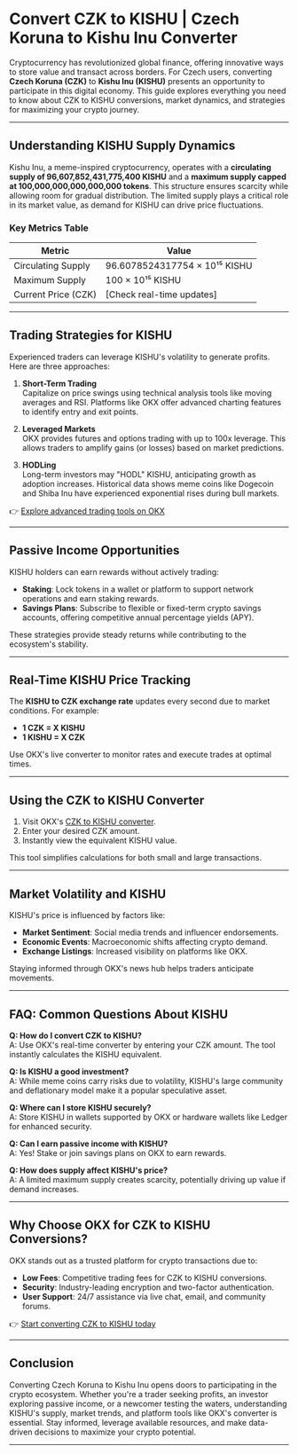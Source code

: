 # Convert CZK to KISHU | Czech Koruna to Kishu Inu Converter  

Cryptocurrency has revolutionized global finance, offering innovative ways to store value and transact across borders. For Czech users, converting **Czech Koruna (CZK)** to **Kishu Inu (KISHU)** presents an opportunity to participate in this digital economy. This guide explores everything you need to know about CZK to KISHU conversions, market dynamics, and strategies for maximizing your crypto journey.  

---

## Understanding KISHU Supply Dynamics  

Kishu Inu, a meme-inspired cryptocurrency, operates with a **circulating supply of 96,607,852,431,775,400 KISHU** and a **maximum supply capped at 100,000,000,000,000,000 tokens**. This structure ensures scarcity while allowing room for gradual distribution. The limited supply plays a critical role in its market value, as demand for KISHU can drive price fluctuations.  

### Key Metrics Table  
| Metric                | Value                                |  
|-----------------------|--------------------------------------|  
| Circulating Supply    | 96.6078524317754 × 10¹⁵ KISHU        |  
| Maximum Supply        | 100 × 10¹⁵ KISHU                     |  
| Current Price (CZK)   | [Check real-time updates]            |  

---

## Trading Strategies for KISHU  

Experienced traders can leverage KISHU's volatility to generate profits. Here are three approaches:  

1. **Short-Term Trading**  
   Capitalize on price swings using technical analysis tools like moving averages and RSI. Platforms like OKX offer advanced charting features to identify entry and exit points.  

2. **Leveraged Markets**  
   OKX provides futures and options trading with up to 100x leverage. This allows traders to amplify gains (or losses) based on market predictions.  

3. **HODLing**  
   Long-term investors may "HODL" KISHU, anticipating growth as adoption increases. Historical data shows meme coins like Dogecoin and Shiba Inu have experienced exponential rises during bull markets.  

👉 [Explore advanced trading tools on OKX](https://bit.ly/okx-bonus)  

---

## Passive Income Opportunities  

KISHU holders can earn rewards without actively trading:  

- **Staking**: Lock tokens in a wallet or platform to support network operations and earn staking rewards.  
- **Savings Plans**: Subscribe to flexible or fixed-term crypto savings accounts, offering competitive annual percentage yields (APY).  

These strategies provide steady returns while contributing to the ecosystem's stability.  

---

## Real-Time KISHU Price Tracking  

The **KISHU to CZK exchange rate** updates every second due to market conditions. For example:  
- **1 CZK = X KISHU**  
- **1 KISHU = X CZK**  

Use OKX's live converter to monitor rates and execute trades at optimal times.  

---

## Using the CZK to KISHU Converter  

1. Visit OKX's [CZK to KISHU converter](https://bit.ly/okx-bonus).  
2. Enter your desired CZK amount.  
3. Instantly view the equivalent KISHU value.  

This tool simplifies calculations for both small and large transactions.  

---

## Market Volatility and KISHU  

KISHU's price is influenced by factors like:  
- **Market Sentiment**: Social media trends and influencer endorsements.  
- **Economic Events**: Macroeconomic shifts affecting crypto demand.  
- **Exchange Listings**: Increased visibility on platforms like OKX.  

Staying informed through OKX's news hub helps traders anticipate movements.  

---

## FAQ: Common Questions About KISHU  

**Q: How do I convert CZK to KISHU?**  
A: Use OKX's real-time converter by entering your CZK amount. The tool instantly calculates the KISHU equivalent.  

**Q: Is KISHU a good investment?**  
A: While meme coins carry risks due to volatility, KISHU's large community and deflationary model make it a popular speculative asset.  

**Q: Where can I store KISHU securely?**  
A: Store KISHU in wallets supported by OKX or hardware wallets like Ledger for enhanced security.  

**Q: Can I earn passive income with KISHU?**  
A: Yes! Stake or join savings plans on OKX to earn rewards.  

**Q: How does supply affect KISHU's price?**  
A: A limited maximum supply creates scarcity, potentially driving up value if demand increases.  

---

## Why Choose OKX for CZK to KISHU Conversions?  

OKX stands out as a trusted platform for crypto transactions due to:  
- **Low Fees**: Competitive trading fees for CZK to KISHU conversions.  
- **Security**: Industry-leading encryption and two-factor authentication.  
- **User Support**: 24/7 assistance via live chat, email, and community forums.  

👉 [Start converting CZK to KISHU today](https://bit.ly/okx-bonus)  

---

## Conclusion  

Converting Czech Koruna to Kishu Inu opens doors to participating in the crypto ecosystem. Whether you're a trader seeking profits, an investor exploring passive income, or a newcomer testing the waters, understanding KISHU's supply, market trends, and platform tools like OKX's converter is essential. Stay informed, leverage available resources, and make data-driven decisions to maximize your crypto potential.  

---  
